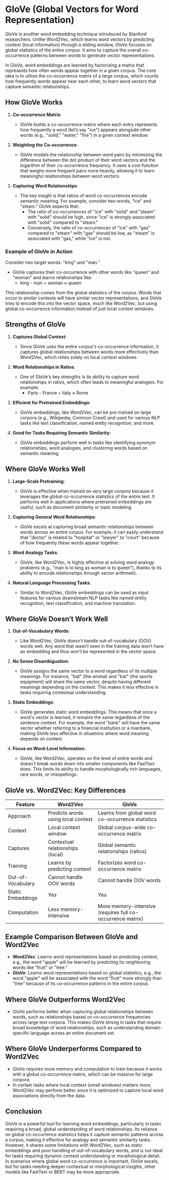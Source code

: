 # GloVe (Global Vectors for Word Representation)

GloVe is another word embedding technique introduced by Stanford researchers. Unlike Word2Vec, which learns word vectors by predicting context (local information) through a sliding window, GloVe focuses on global statistics of the entire corpus. It aims to capture the overall co-occurrence patterns between words to generate vector representations.

In GloVe, word embeddings are learned by factorizing a matrix that represents how often words appear together in a given corpus. The core idea is to utilize the co-occurrence matrix of a large corpus, which counts how frequently words appear near each other, to learn word vectors that capture semantic relationships.

## How GloVe Works

1. **Co-occurrence Matrix**:
    - GloVe builds a co-occurrence matrix where each entry represents how frequently a word (let’s say "ice") appears alongside other words (e.g., "solid," "water," "fire") in a given context window.
    
2. **Weighting the Co-occurrence**:
    - GloVe models the relationship between word pairs by minimizing the difference between the dot product of their word vectors and the logarithm of their co-occurrence frequency. It uses a cost function that weighs more frequent pairs more heavily, allowing it to learn meaningful relationships between word vectors.
    
3. **Capturing Word Relationships**:
    - The key insight is that ratios of word co-occurrences encode semantic meaning. For example, consider two words, “ice” and “steam.” GloVe expects that:
        - The ratio of co-occurrences of "ice" with "solid" and "steam" with "solid" should be high, since "ice" is strongly associated with "solid" compared to "steam."
        - Conversely, the ratio of co-occurrences of "ice" with "gas" compared to "steam" with "gas" should be low, as "steam" is associated with "gas," while "ice" is not.

### Example of GloVe in Action

Consider two target words: "king" and "man."
- GloVe captures their co-occurrence with other words like "queen" and "woman" and learns relationships like:
    - king - man + woman ≈ queen
    
This relationship comes from the global statistics of the corpus. Words that occur in similar contexts will have similar vector representations, and GloVe tries to encode this into the vector space, much like Word2Vec, but using global co-occurrence information instead of just local context windows.

## Strengths of GloVe

1. **Captures Global Context**:
    - Since GloVe uses the entire corpus's co-occurrence information, it captures global relationships between words more effectively than Word2Vec, which relies solely on local context windows.
    
2. **Word Relationships in Ratios**:
    - One of GloVe's key strengths is its ability to capture word relationships in ratios, which often leads to meaningful analogies. For example:
        - Paris - France + Italy ≈ Rome
    
3. **Efficient for Pretrained Embeddings**:
    - GloVe embeddings, like Word2Vec, can be pre-trained on large corpora (e.g., Wikipedia, Common Crawl) and used for various NLP tasks like text classification, named entity recognition, and more.
    
4. **Good for Tasks Requiring Semantic Similarity**:
    - GloVe embeddings perform well in tasks like identifying synonym relationships, word analogies, and clustering words based on semantic meaning.

## Where GloVe Works Well

1. **Large-Scale Pretraining**:
    - GloVe is effective when trained on very large corpora because it leverages the global co-occurrence statistics of the entire text. It performs well in applications where pretrained embeddings are useful, such as document similarity or topic modeling.
    
2. **Capturing General Word Relationships**:
    - GloVe excels at capturing broad semantic relationships between words across an entire corpus. For example, it can easily understand that "doctor" is related to "hospital" or "lawyer" to "court" because of how frequently these words appear together.
    
3. **Word Analogy Tasks**:
    - GloVe, like Word2Vec, is highly effective at solving word analogy problems (e.g., "man is to king as woman is to queen"), thanks to its ability to encode relationships through vector arithmetic.
    
4. **Natural Language Processing Tasks**:
    - Similar to Word2Vec, GloVe embeddings can be used as input features for various downstream NLP tasks like named entity recognition, text classification, and machine translation.

## Where GloVe Doesn’t Work Well

1. **Out-of-Vocabulary Words**:
    - Like Word2Vec, GloVe doesn’t handle out-of-vocabulary (OOV) words well. Any word that wasn’t seen in the training data won’t have an embedding and thus won’t be represented in the vector space.
    
2. **No Sense Disambiguation**:
    - GloVe assigns the same vector to a word regardless of its multiple meanings. For instance, "bat" (the animal) and "bat" (the sports equipment) will share the same vector, despite having different meanings depending on the context. This makes it less effective in tasks requiring contextual understanding.
    
3. **Static Embeddings**:
    - GloVe generates static word embeddings. This means that once a word's vector is learned, it remains the same regardless of the sentence context. For example, the word "bank" will have the same vector whether referring to a financial institution or a riverbank, making GloVe less effective in situations where word meaning depends on context.
    
4. **Focus on Word-Level Information**:
    - GloVe, like Word2Vec, operates on the level of entire words and doesn’t break words down into smaller components like FastText does. This limits its ability to handle morphologically rich languages, rare words, or misspellings.

## GloVe vs. Word2Vec: Key Differences

| Feature              | Word2Vec                               | GloVe                                  |
|----------------------|----------------------------------------|----------------------------------------|
| Approach             | Predicts words using local context     | Learns from global word co-occurrence statistics |
| Context              | Local context window                   | Global corpus-wide co-occurrence matrix |
| Captures             | Contextual relationships (local)       | Global semantic relationships (ratios) |
| Training             | Learns by predicting context           | Factorizes word co-occurrence matrix   |
| Out-of-Vocabulary    | Cannot handle OOV words                | Cannot handle OOV words                |
| Static Embeddings    | Yes                                    | Yes                                    |
| Computation          | Less memory-intensive                  | More memory-intensive (requires full co-occurrence matrix) |

## Example Comparison Between GloVe and Word2Vec

- **Word2Vec**: Learns word representations based on predicting context, e.g., the word "apple" will be learned by predicting its neighboring words like "fruit" or "tree."
- **GloVe**: Learns word representations based on global statistics, e.g., the word "apple" will be associated with the word "fruit" more strongly than "tree" because of its co-occurrence patterns in the entire corpus.

## Where GloVe Outperforms Word2Vec

- GloVe performs better when capturing global relationships between words, such as relationships based on co-occurrence frequencies across large text corpora. This makes GloVe strong in tasks that require broad knowledge of word relationships, such as understanding domain-specific language across an entire document set.

## Where GloVe Underperforms Compared to Word2Vec

- GloVe requires more memory and computation to train because it works with a global co-occurrence matrix, which can be massive for large corpora.
- In certain tasks where local context (small windows) matters more, Word2Vec may perform better since it is optimized to capture local word associations directly from the data.

## Conclusion

GloVe is a powerful tool for learning word embeddings, particularly in tasks requiring a broad, global understanding of word relationships. Its reliance on global co-occurrence statistics helps it capture semantic patterns across a corpus, making it effective for analogy and semantic similarity tasks. However, it shares some limitations with Word2Vec, such as static embeddings and poor handling of out-of-vocabulary words, and is not ideal for tasks requiring dynamic context understanding or morphological detail. In scenarios where global word co-occurrence is important, GloVe excels, but for tasks needing deeper contextual or morphological insights, other models like FastText or BERT may be more appropriate.
